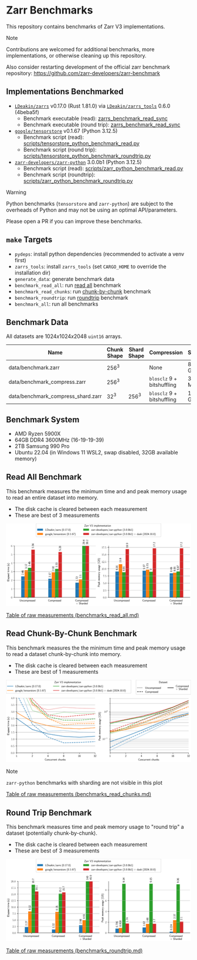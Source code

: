 
# Zarr Benchmarks

This repository contains benchmarks of Zarr V3 implementations.

> [!NOTE]
> Contributions are welcomed for additional benchmarks, more implementations, or otherwise cleaning up this repository.
>
> Also consider restarting development of the official zarr benchmark repository: https://github.com/zarr-developers/zarr-benchmark

## Implementations Benchmarked
- [`LDeakin/zarrs`](https://github.com/LDeakin/zarrs) v0.17.0 (Rust 1.81.0) via [`LDeakin/zarrs_tools`](https://github.com/LDeakin/zarrs_tools) 0.6.0 (4beba5f)
  - Benchmark executable (read): [zarrs_benchmark_read_sync](https://github.com/LDeakin/zarrs_tools/blob/main/src/bin/zarrs_benchmark_read_sync.rs)
  - Benchmark executable (round trip): [zarrs_benchmark_read_sync](https://github.com/LDeakin/zarrs_tools/blob/main/src/bin/zarrs_reencode.rs)
- [`google/tensorstore`](https://github.com/google/tensorstore) v0.1.67 (Python 3.12.5)
  - Benchmark script (read): [scripts/tensorstore_python_benchmark_read.py](./scripts/tensorstore_python_benchmark_read.py)
  - Benchmark script (round trip): [scripts/tensorstore_python_benchmark_roundtrip.py](./scripts/tensorstore_python_benchmark_roundtrip.py)
- [`zarr-developers/zarr-python`](https://github.com/zarr-developers/zarr-python) 3.0.0b1 (Python 3.12.5)
  - Benchmark script (read): [scripts/zarr_python_benchmark_read.py](./scripts/zarr_python_benchmark_read.py)
  - Benchmark script (roundtrip): [scripts/zarr_python_benchmark_roundtrip.py](./scripts/zarr_python_benchmark_roundtrip.py)

> [!WARNING]
> Python benchmarks (`tensorstore` and `zarr-python`) are subject to the overheads of Python and may not be using an optimal API/parameters.
>
> Please open a PR if you can improve these benchmarks.

## `make` Targets
 - `pydeps`: install python dependencies (recommended to activate a venv first)
 - `zarrs_tools`: install `zarrs_tools` (set `CARGO_HOME` to override the installation dir)
 - `generate_data`: generate benchmark data
 - `benchmark_read_all`: run [read all](#read-all-benchmark) benchmark
 - `benchmark_read_chunks`: run [chunk-by-chunk](#read-chunk-by-chunk-benchmark) benchmark
 - `benchmark_roundtrip`: run [roundtrip](#round-trip-benchmark) benchmark
 - `benchmark_all`: run all benchmarks

## Benchmark Data
All datasets are $1024x1024x2048$ `uint16` arrays.


| Name                               | Chunk Shape | Shard Shape | Compression                 | Size   |
|------------------------------------|-------------|-------------|-----------------------------|--------|
| data/benchmark.zarr                | $256^3$     |             | None                        | 8.0 GB |
| data/benchmark_compress.zarr       | $256^3$     |             | `blosclz` 9 + bitshuffling  | 377 MB |
| data/benchmark_compress_shard.zarr | $32^3$      | $256^3$     | `blosclz` 9 + bitshuffling  | 1.1 GB |

## Benchmark System
- AMD Ryzen 5900X
- 64GB DDR4 3600MHz (16-19-19-39)
- 2TB Samsung 990 Pro
- Ubuntu 22.04 (in Windows 11 WSL2, swap disabled, 32GB available memory)

## Read All Benchmark
This benchmark measures the minimum time and and peak memory usage to read an entire dataset into memory.
 - The disk cache is cleared between each measurement
 - These are best of 3 measurements

![read all benchmark image](./plots/benchmark_read_all.svg)

[Table of raw measurements (benchmarks_read_all.md)](./measurements/benchmark_read_all.md)

## Read Chunk-By-Chunk Benchmark

This benchmark measures the the minimum time and peak memory usage to read a dataset chunk-by-chunk into memory.
 - The disk cache is cleared between each measurement
 - These are best of 1 measurements

![read chunks benchmark image](./plots/benchmark_read_chunks.svg)

 > [!NOTE]
 > `zarr-python` benchmarks with sharding are not visible in this plot

[Table of raw measurements (benchmarks_read_chunks.md)](./measurements/benchmark_read_chunks.md)

## Round Trip Benchmark

This benchmark measures time and peak memory usage to "round trip" a dataset (potentially chunk-by-chunk).
 - The disk cache is cleared between each measurement
 - These are best of 3 measurements

![roundtrip benchmark image](./plots/benchmark_roundtrip.svg)

[Table of raw measurements (benchmarks_roundtrip.md)](./measurements/benchmark_roundtrip.md)
